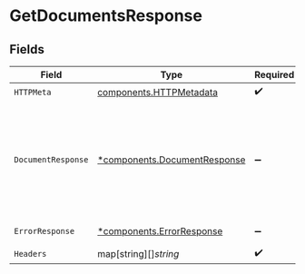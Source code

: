 # GetDocumentsResponse


## Fields

| Field                                                                                          | Type                                                                                           | Required                                                                                       | Description                                                                                    |
| ---------------------------------------------------------------------------------------------- | ---------------------------------------------------------------------------------------------- | ---------------------------------------------------------------------------------------------- | ---------------------------------------------------------------------------------------------- |
| `HTTPMeta`                                                                                     | [components.HTTPMetadata](../../models/components/httpmetadata.md)                             | :heavy_check_mark:                                                                             | N/A                                                                                            |
| `DocumentResponse`                                                                             | [*components.DocumentResponse](../../models/components/documentresponse.md)                    | :heavy_minus_sign:                                                                             | The request was processed successfully. The document content is included in the response body. |
| `ErrorResponse`                                                                                | [*components.ErrorResponse](../../models/components/errorresponse.md)                          | :heavy_minus_sign:                                                                             | Invalid request.                                                                               |
| `Headers`                                                                                      | map[string][]*string*                                                                          | :heavy_check_mark:                                                                             | N/A                                                                                            |